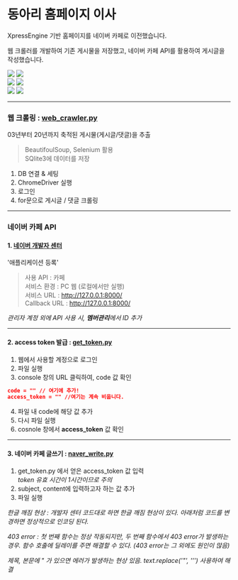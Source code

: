 # 동아리 홈페이지 이사

XpressEngine 기반 홈페이지를 네이버 카페로 이전했습니다.

웹 크롤러를 개발하여 기존 게시물을 저장했고, 네이버 카페 API를 활용하여 게시글을 작성했습니다.
<div>
<img src="https://img.shields.io/badge/BeautifulSoup-4.9.0-orange?style=flat-square" />
<img src="https://img.shields.io/badge/selenium-webdriver-orange?style=flat-square" />
</div>
<div>
<img src="https://img.shields.io/badge/SQlite-3.21.0-blue?style=flat-square" />
<img src="https://img.shields.io/badge/Django-3.1.4-blue?style=flat-square" />
</div>
<div>
<img src="https://img.shields.io/badge/NAVER-cafe-brightgreen?style=flat-square" />
<img src="https://img.shields.io/badge/NAVER-login-brightgreen?style=flat-square" />
</div>

- - -

### 웹 크롤링 : [web_crawler.py](https://github.com/HYUcoolguy/NAVER-cafe-API/blob/main/web_crawler.py)
03년부터 20년까지 축적된 게시물(게시글/댓글)을 추출
> BeautifoulSoup, Selenium 활용 <br>
> SQlite3에 데이터를 저장

1. DB 연결 & 세팅
2. ChromeDriver 실행
3. 로그인
4. for문으로 게시글 / 댓글 크롤링

- - -
### 네이버 카페 API

#### 1. [네이버 개발자 센터](https://developers.naver.com)

'애플리케이션 등록'

> 사용 API : 카페 <br>
> 서비스 환경 : PC 웹 (로컬에서만 실행) <br>
> 서비스 URL : http://127.0.0.1:8000/ <br>
> Callback URL : http://127.0.0.1:8000/

*관리자 계정 외에 API 사용 시, **멤버관리**에서 ID 추가*

- - -

#### 2. access token 발급 : [get_token.py](https://github.com/HYUcoolguy/NAVER-cafe-API/blob/main/get_token.py) 

1. 웹에서 사용할 계정으로 로그인
2. 파일 실행
3. console 창의 URL 클릭하여, code 값 확인

~~~json
code = "" // 여기에 추가!
access_token = "" //여기는 계속 비웁니다.
~~~

4. 파일 내 code에 해당 값 추가 <br>
5. 다시 파일 실행 <br>
6. cosnole 창에서 **access_token** 값 확인

- - -

#### 3. 네이버 카페 글쓰기 : [naver_write.py](https://github.com/HYUcoolguy/FAFA/blob/main/Back-End/FAFA/models.py) 

1. get_token.py 에서 얻은 access_token 값 입력 <br>
*token 유효 시간이 1시간이므로 주의* <br>
2. subject, content에 입력하고자 하는 값 추가
3. 파일 실행

*한글 깨짐 현상 : 개발자 센터 코드대로 하면 한글 깨짐 현상이 있다. 아래처럼 코드를 변경하면 정상적으로 인코딩 된다.*

*403 error : 첫 번째 함수는 정상 작동되지만, 두 번째 함수에서 403 error가 발생하는 경우. 함수 호출에 딜레이를 주면 해결할 수 있다. (403 error는 그 외에도 원인이 많음)*

*제목, 본문에 " 가 있으면 에러가 발생하는 현상 있음.  text.replace('\"', '\'') 사용하여 해결*
